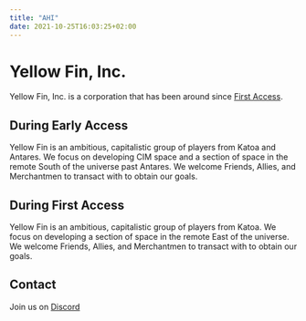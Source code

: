 ```yaml
---
title: "AHI"
date: 2021-10-25T16:03:25+02:00
---
```


# Yellow Fin, Inc.

Yellow Fin, Inc. is a corporation that has been around since [First Access](../first-access.md).

## During Early Access

Yellow Fin is an ambitious, capitalistic group of players from Katoa and Antares. We focus on developing CIM space and a section of space in the remote South of the universe past Antares. We welcome Friends, Allies, and Merchantmen to transact with to obtain our goals.

## During First Access

Yellow Fin is an ambitious, capitalistic group of players from Katoa. We focus on developing a section of space in the remote East of the universe. We welcome Friends, Allies, and Merchantmen to transact with to obtain our goals.

## Contact

Join us on [Discord](https://discord.gg/uJf72yXZby)
